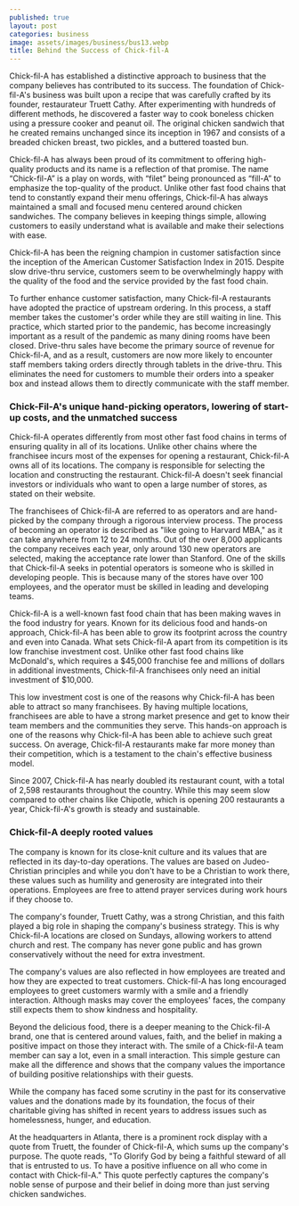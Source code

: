 ```yaml
---
published: true
layout: post
categories: business
image: assets/images/business/bus13.webp
title: Behind the Success of Chick-fil-A
---
```


Chick-fil-A has established a distinctive approach to business that the company believes has contributed to its success. The foundation of Chick-fil-A's business was built upon a recipe that was carefully crafted by its founder, restaurateur Truett Cathy. After experimenting with hundreds of different methods, he discovered a faster way to cook boneless chicken using a pressure cooker and peanut oil. The original chicken sandwich that he created remains unchanged since its inception in 1967 and consists of a breaded chicken breast, two pickles, and a buttered toasted bun.

Chick-fil-A has always been proud of its commitment to offering high-quality products and its name is a reflection of that promise. The name “Chick-fil-A” is a play on words, with “filet” being pronounced as “fill-A” to emphasize the top-quality of the product. Unlike other fast food chains that tend to constantly expand their menu offerings, Chick-fil-A has always maintained a small and focused menu centered around chicken sandwiches. The company believes in keeping things simple, allowing customers to easily understand what is available and make their selections with ease.

Chick-fil-A has been the reigning champion in customer satisfaction since the inception of the American Customer Satisfaction Index in 2015. Despite slow drive-thru service, customers seem to be overwhelmingly happy with the quality of the food and the service provided by the fast food chain.

To further enhance customer satisfaction, many Chick-fil-A restaurants have adopted the practice of upstream ordering. In this process, a staff member takes the customer's order while they are still waiting in line. This practice, which started prior to the pandemic, has become increasingly important as a result of the pandemic as many dining rooms have been closed. Drive-thru sales have become the primary source of revenue for Chick-fil-A, and as a result, customers are now more likely to encounter staff members taking orders directly through tablets in the drive-thru. This eliminates the need for customers to mumble their orders into a speaker box and instead allows them to directly communicate with the staff member.

### Chick-Fil-A's unique hand-picking operators, lowering of start-up costs, and the unmatched success
Chick-fil-A operates differently from most other fast food chains in terms of ensuring quality in all of its locations. Unlike other chains where the franchisee incurs most of the expenses for opening a restaurant, Chick-fil-A owns all of its locations. The company is responsible for selecting the location and constructing the restaurant. Chick-fil-A doesn't seek financial investors or individuals who want to open a large number of stores, as stated on their website.

The franchisees of Chick-fil-A are referred to as operators and are hand-picked by the company through a rigorous interview process. The process of becoming an operator is described as "like going to Harvard MBA," as it can take anywhere from 12 to 24 months. Out of the over 8,000 applicants the company receives each year, only around 130 new operators are selected, making the acceptance rate lower than Stanford.
One of the skills that Chick-fil-A seeks in potential operators is someone who is skilled in developing people. This is because many of the stores have over 100 employees, and the operator must be skilled in leading and developing teams.

Chick-fil-A is a well-known fast food chain that has been making waves in the food industry for years. Known for its delicious food and hands-on approach, Chick-fil-A has been able to grow its footprint across the country and even into Canada. What sets Chick-fil-A apart from its competition is its low franchise investment cost. Unlike other fast food chains like McDonald's, which requires a $45,000 franchise fee and millions of dollars in additional investments, Chick-fil-A franchisees only need an initial investment of $10,000.

This low investment cost is one of the reasons why Chick-fil-A has been able to attract so many franchisees. By having multiple locations, franchisees are able to have a strong market presence and get to know their team members and the communities they serve. This hands-on approach is one of the reasons why Chick-fil-A has been able to achieve such great success. On average, Chick-fil-A restaurants make far more money than their competition, which is a testament to the chain's effective business model.

Since 2007, Chick-fil-A has nearly doubled its restaurant count, with a total of 2,598 restaurants throughout the country. While this may seem slow compared to other chains like Chipotle, which is opening 200 restaurants a year, Chick-fil-A's growth is steady and sustainable.

### Chick-fil-A deeply rooted values
The company is known for its close-knit culture and its values that are reflected in its day-to-day operations. The values are based on Judeo-Christian principles and while you don't have to be a Christian to work there, these values such as humility and generosity are integrated into their operations. Employees are free to attend prayer services during work hours if they choose to.

The company's founder, Truett Cathy, was a strong Christian, and this faith played a big role in shaping the company's business strategy. This is why Chick-fil-A locations are closed on Sundays, allowing workers to attend church and rest. The company has never gone public and has grown conservatively without the need for extra investment.

The company's values are also reflected in how employees are treated and how they are expected to treat customers. Chick-fil-A has long encouraged employees to greet customers warmly with a smile and a friendly interaction. Although masks may cover the employees' faces, the company still expects them to show kindness and hospitality.

Beyond the delicious food, there is a deeper meaning to the Chick-fil-A brand, one that is centered around values, faith, and the belief in making a positive impact on those they interact with. The smile of a Chick-fil-A team member can say a lot, even in a small interaction. This simple gesture can make all the difference and shows that the company values the importance of building positive relationships with their guests.

While the company has faced some scrutiny in the past for its conservative values and the donations made by its foundation, the focus of their charitable giving has shifted in recent years to address issues such as homelessness, hunger, and education.

At the headquarters in Atlanta, there is a prominent rock display with a quote from Truett, the founder of Chick-fil-A, which sums up the company's purpose. The quote reads, "To Glorify God by being a faithful steward of all that is entrusted to us. To have a positive influence on all who come in contact with Chick-fil-A." This quote perfectly captures the company's noble sense of purpose and their belief in doing more than just serving chicken sandwiches.
